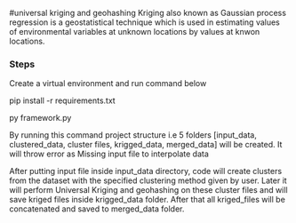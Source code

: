 
#universal kriging and geohashing
Kriging also known as Gaussian process regression is a geostatistical technique which is used in estimating values of environmental variables at unknown locations by values at knwon locations.

### Steps

Create a virtual environment and run command below

pip install -r requirements.txt

py framework.py

By running this command project structure i.e 5 folders [input_data, clustered_data, cluster files, krigged_data, merged_data] will be created.
It will throw error as Missing input file to interpolate data 

After putting input file inside input_data directory, code will create clusters from the dataset with the specified clustering method given by user.
Later it will perform Universal Kriging and geohashing on these cluster files and will save kriged files inside krigged_data folder. After that all kriged_files will be concatenated and saved to merged_data folder.




